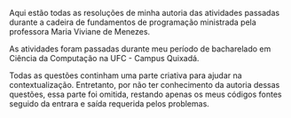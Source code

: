Aqui estão todas as resoluções de minha autoria das atividades passadas durante a cadeira de fundamentos de programação ministrada pela professora Maria Viviane de Menezes.

As atividades foram passadas durante meu período de bacharelado em Ciência da Computação na UFC - Campus Quixadá.

Todas as questões continham uma parte criativa para ajudar na contextualização. Entretanto, por não ter conhecimento da autoria dessas questões, essa parte foi omitida, restando apenas os meus códigos fontes seguido da entrara e saída requerida pelos problemas.